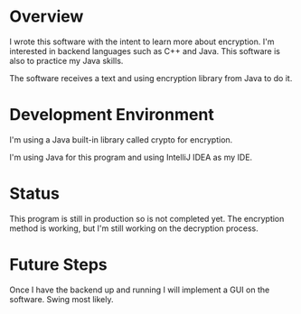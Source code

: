 # Overview

I wrote this software with the intent to learn more about encryption. I'm interested in backend languages such as
C++ and Java. This software is also to practice my Java skills.

The software receives a text and using encryption library from Java to do it.

[//]: # ({Provide a link to your YouTube demonstration.  It should be a one minute demo of the software running and a walkthrough of the code.})

[//]: # ([Software Demo Video]&#40;http://youtube.link.goes.here&#41;)

# Development Environment

I'm using a Java built-in library called crypto for encryption.

I'm using Java for this program and using IntelliJ IDEA as my IDE.

# Status

This program is still in production so is not completed yet. The encryption method is working, but I'm still
working on the decryption process.

# Future Steps

Once I have the backend up and running I will implement a GUI on the software. Swing most likely.

[//]: # (# Useful Websites)

[//]: # ()
[//]: # ({Make a list of websites that you found helpful in this project})

[//]: # (* [Web Site Name]&#40;http://url.link.goes.here&#41;)

[//]: # (* [Web Site Name]&#40;http://url.link.goes.here&#41;)

